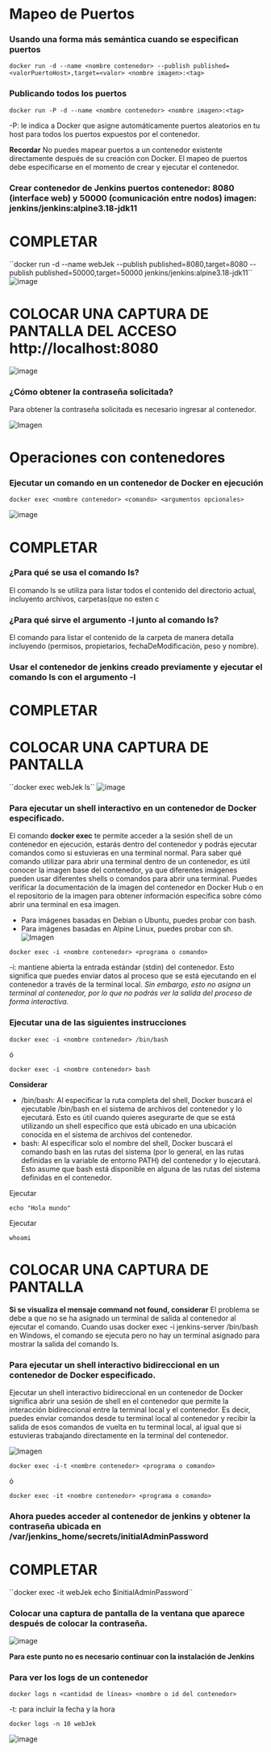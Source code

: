 # Mapeo de Puertos 
### Usando una forma más semántica cuando se especifican puertos

```
docker run -d --name <nombre contenedor> --publish published=<valorPuertoHost>,target=<valor> <nombre imagen>:<tag> 
```
### Publicando todos los puertos
```
docker run -P -d --name <nombre contenedor> <nombre imagen>:<tag> 
```

-P: le indica a Docker que asigne automáticamente puertos aleatorios en tu host para todos los puertos expuestos por el contenedor.

**Recordar**
No puedes mapear puertos a un contenedor existente directamente después de su creación con Docker. El mapeo de puertos debe especificarse en el momento de crear y ejecutar el contenedor.

### Crear contenedor de Jenkins puertos contenedor: 8080 (interface web) y 50000 (comunicación entre nodos) imagen: jenkins/jenkins:alpine3.18-jdk11
# COMPLETAR

´´docker run -d --name webJek --publish published=8080,target=8080 --publish published=50000,target=50000 jenkins/jenkins:alpine3.18-jdk11´´
![image](https://github.com/estevan-j/2024A-ISWD633-GR1/assets/94009206/a30f5c56-11a8-4f2c-8eda-1ef134417895)

# COLOCAR UNA CAPTURA DE PANTALLA  DEL ACCESO http://localhost:8080
![image](https://github.com/estevan-j/2024A-ISWD633-GR1/assets/94009206/8b323353-f241-4850-8875-f4fa36fea2b3)

### ¿Cómo obtener la contraseña solicitada?
Para obtener la contraseña solicitada es necesario ingresar al contenedor.

![Imagen](imagenes/jenkins.PNG)

# Operaciones con contenedores

### Ejecutar un comando en un contenedor de Docker en ejecución
```
docker exec <nombre contenedor> <comando> <argumentos opcionales>
```
![image](https://github.com/estevan-j/2024A-ISWD633-GR1/assets/94009206/ece032f3-1fab-4525-8b00-2519cdf8ffaf)

# COMPLETAR
### ¿Para qué se usa el comando ls?
El comando ls se utiliza para listar todos el contenido del directorio actual, incluyento archivos, carpetas(que no esten c
### ¿Para qué sirve el argumento -l junto al comando ls?
El comando para listar el contenido de la carpeta de manera detalla incluyendo (permisos, propietarios, fechaDeModificaciòn, peso y nombre).
### Usar el contenedor de jenkins creado previamente y ejecutar el comando ls con el argumento -l

# COMPLETAR
# COLOCAR UNA CAPTURA DE PANTALLA
´´docker exec webJek ls´´
![image](https://github.com/estevan-j/2024A-ISWD633-GR1/assets/94009206/f2a7628a-e6d3-4e05-a857-3b73c76c54b2)

### Para ejecutar un shell interactivo en un contenedor de Docker especificado.
El comando **docker exec** te permite acceder a la sesión shell de un contenedor en ejecución, estarás dentro del contenedor y podrás ejecutar comandos como si estuvieras en una terminal normal. 
Para saber qué comando utilizar para abrir una terminal dentro de un contenedor, es útil conocer la imagen base del contenedor, ya que diferentes imágenes pueden usar diferentes shells o comandos para abrir una terminal. Puedes verificar la documentación de la imagen del contenedor en Docker Hub o en el repositorio de la imagen para obtener información específica sobre cómo abrir una terminal en esa imagen.
- Para imágenes basadas en Debian o Ubuntu, puedes probar con bash.
- Para imágenes basadas en Alpine Linux, puedes probar con sh.
![Imagen](imagenes/jenkins-i.PNG)
```
docker exec -i <nombre contenedor> <programa o comando>
```
-i: mantiene abierta la entrada estándar (stdin) del contenedor. Esto significa que puedes enviar datos al proceso que se está ejecutando en el contenedor a través de la terminal local. *Sin embargo, esto no asigna un terminal al contenedor, por lo que no podrás ver la salida del proceso de forma interactiva.*

### Ejecutar una de las siguientes instrucciones
```
docker exec -i <nombre contenedor> /bin/bash 
```
ó
```
docker exec -i <nombre contenedor> bash 
```
**Considerar**
- /bin/bash: Al especificar la ruta completa del shell, Docker buscará el ejecutable /bin/bash en el sistema de archivos del contenedor y lo ejecutará. Esto es útil cuando quieres asegurarte de que se está utilizando un shell específico que está ubicado en una ubicación conocida en el sistema de archivos del contenedor. 
- bash: Al especificar solo el nombre del shell, Docker buscará el comando bash en las rutas del sistema (por lo general, en las rutas definidas en la variable de entorno PATH) del contenedor y lo ejecutará. Esto asume que bash está disponible en alguna de las rutas del sistema definidas en el contenedor.

Ejecutar
```
echo "Hola mundo"
```

Ejecutar
```
whoami
```
# COLOCAR UNA CAPTURA DE PANTALLA

**Si se visualiza el mensaje command not found, considerar**
El problema se debe a que no se ha asignado un terminal de salida al contenedor al ejecutar el comando. Cuando usas docker exec -i jenkins-server /bin/bash en Windows, el comando se ejecuta pero no hay un terminal asignado para mostrar la salida del comando ls.


### Para ejecutar un shell interactivo bidireccional en un contenedor de Docker especificado.
Ejecutar un shell interactivo bidireccional en un contenedor de Docker significa abrir una sesión de shell en el contenedor que permite la interacción bidireccional entre la terminal local y el contenedor. Es decir, puedes enviar comandos desde tu terminal local al contenedor y recibir la salida de esos comandos de vuelta en tu terminal local, al igual que si estuvieras trabajando directamente en la terminal del contenedor.

![Imagen](imagenes/jenkins-it.PNG)
```
docker exec -i-t <nombre contenedor> <programa o comando>
```
ó
```
docker exec -it <nombre contenedor> <programa o comando>
```

### Ahora puedes acceder al contenedor de jenkins y obtener la contraseña ubicada en /var/jenkins_home/secrets/initialAdminPassword

# COMPLETAR
´´docker exec -it webJek echo $initialAdminPassword´´
### Colocar una captura de pantalla de la ventana que aparece después de colocar la contraseña.
![image](https://github.com/estevan-j/2024A-ISWD633-GR1/assets/94009206/a0d59489-8244-4cc2-aa3b-27d8d68867cb)

**Para este punto no es necesario continuar con la instalación de Jenkins**


### Para ver los logs de un contenedor

```
docker logs n <cantidad de líneas> <nombre o id del contenedor> 
```
-t: para incluir la fecha y la hora

``docker logs -n 10 webJek``

![image](https://github.com/estevan-j/2024A-ISWD633-GR1/assets/94009206/4d1e432d-46f9-46c0-99d3-2553930e0ed6)


